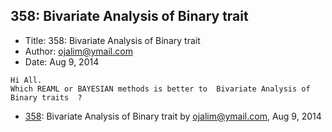 ## 358: Bivariate Analysis of Binary trait

- Title: 358: Bivariate Analysis of Binary trait
- Author: ojalim@ymail.com
- Date: Aug 9, 2014

```
Hi All.
Which REAML or BAYESIAN methods is better to  Bivariate Analysis of Binary traits  ?
```

- [358](0358.md): Bivariate Analysis of Binary trait by ojalim@ymail.com, Aug 9, 2014
